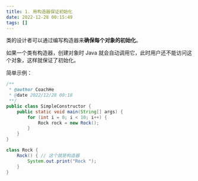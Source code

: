```yaml
---
title: 1. 用构造器保证初始化  
date: 2022-12-28 00:15:49  
tags: []  
---
```


类的设计者可以通过编写构造器来**确保每个对象的初始化**。

如果一个类有构造器，创建对象时 Java 就会自动调用它，此时用户还不能访问这个对象，这样就保证了初始化。

简单示例：

```java
/**
 * @author CoachHe
 * @date 2022/12/28 00:18
 **/
public class SimpleConstructor {
    public static void main(String[] args) {
        for (int i = 0; i < 10; i++) {
            Rock rock = new Rock();
        }
    }
}

class Rock {
    Rock() { // 这个就是构造器
        System.out.print("Rock ");
    }
}
```